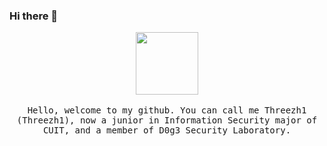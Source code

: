 ### Hi there 👋

<!--
**Threezh1/threezh1** is a ✨ _special_ ✨ repository because its `README.md` (this file) appears on your GitHub profile.

Here are some ideas to get you started:

- 🔭 I’m currently working on ...
- 🌱 I’m currently learning ...
- 👯 I’m looking to collaborate on ...
- 🤔 I’m looking for help with ...
- 💬 Ask me about ...
- 📫 How to reach me: ...
- 😄 Pronouns: ...
- ⚡ Fun fact: ...
-->

<p align="center">
  <img src="http://m.qpic.cn/psc?/V12lk5Pe0lm8CH/z0FoRwOKNzDqijnYQCKTgdY8xMMJRcLurHfBr3dSJBcO*LcRpcc.a1.WvIdo3rgl9R9HZ6xpOsYGajM0UKTRMZE6l*dOpv.os*1IX4mhiuQ!/b" width=100>
  <br><br>
  <samp>
    Hello, welcome to my github. You can call me Threezh1 (Threezh1), now a junior in Information Security major of CUIT, and a member of D0g3 Security Laboratory.
  </samp>
</p>
